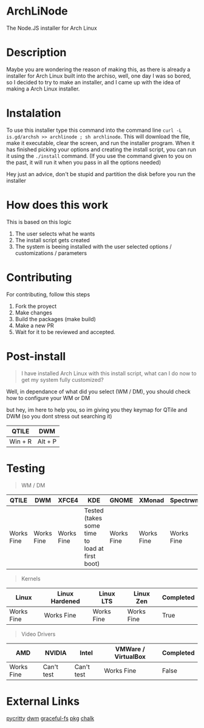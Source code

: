 # ArchLiNode
The Node.JS installer for Arch Linux

# Description
Maybe you are wondering the reason of making this, as there is already a installer for Arch Linux built into the archiso, well, one day I was so bored, so I decided to try to make an installer, and I came up with the idea of making a Arch Linux installer.

# Instalation
To use this installer type this command into the command line `curl -L is.gd/archsh >> archlinode ; sh archlinode`.
This will download the file, make it executable, clear the screen, and run the installer program.
When it has finished picking your options and creating the install script, you can run it using the `./install` command. (If you use the command given to you on the past, it will run it when you pass in all the options needed)

<p>Hey just an advice, don't be stupid and partition the disk before you run the installer</p>

# How does this work
This is based on this logic
1. The user selects what he wants
2. The install script gets created
3. The system is beeing installed with the user selected options / customizations / parameters

# Contributing
For contributing, follow this steps
1. Fork the proyect
2. Make changes
3. Build the packages (make build)
4. Make a new PR
5. Wait for it to be reviewed and accepted.

# Post-install
> I have installed Arch Linux with this install script, what can I do now to get my system fully customized?

<p>Well, in dependance of what did you select (WM / DM), you should check how to configure your WM or DM</p>
<p>but hey, im here to help you, so im giving you they keymap for QTile and DWM (so you dont stress out searching it)</p>

| QTILE   | DWM     |
|---------|---------|
| Win + R | Alt + P |

# Testing
> WM / DM

| QTILE      | DWM        | XFCE4      | KDE                                            | GNOME      | XMonad    | Spectrwm   | Completed |
|------------|------------|------------|------------------------------------------------|------------|-----------|------------|----------|
| Works Fine | Works Fine | Works Fine | Tested (takes some time to load at first boot) | Works Fine | Works Fine| Works Fine | True      |

> Kernels

| Linux      | Linux Hardened | Linux LTS  | Linux Zen  | Completed |
|------------|----------------|------------|------------|-----------|
| Works Fine | Works Fine     | Works Fine | Works Fine | True      |

> Video Drivers

| AMD        | NVIDIA     | Intel      | VMWare / VirtualBox | Completed |
|------------|------------|------------|---------------------|-----------|
| Works Fine | Can't test | Can't test | Works Fine          | False     |

# External Links
[pycritty](https://github.com/antoniosarosi/pycritty)
[dwm](https://github.com/antoniosarosi/dwm)
[graceful-fs](https://github.com/isaacs/node-graceful-fs)
[pkg](https://github.com/vercel/pkg)
[chalk](https://github.com/chalk/chalk)
